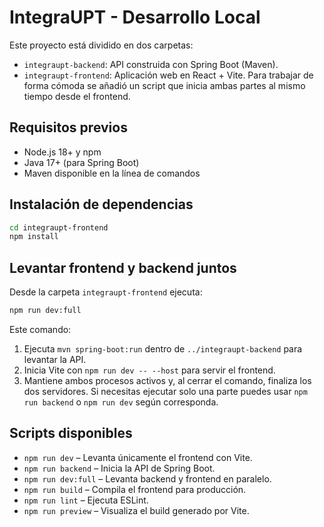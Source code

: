 # IntegraUPT - Desarrollo Local
Este proyecto está dividido en dos carpetas:
- `integraupt-backend`: API construida con Spring Boot (Maven).
- `integraupt-frontend`: Aplicación web en React + Vite.
Para trabajar de forma cómoda se añadió un script que inicia ambas partes al mismo tiempo desde el frontend.
## Requisitos previos
- Node.js 18+ y npm
- Java 17+ (para Spring Boot)
- Maven disponible en la línea de comandos
## Instalación de dependencias
```bash
cd integraupt-frontend
npm install
```
## Levantar frontend y backend juntos
Desde la carpeta `integraupt-frontend` ejecuta:
```bash
npm run dev:full
```
Este comando:
1. Ejecuta `mvn spring-boot:run` dentro de `../integraupt-backend` para levantar la API.
2. Inicia Vite con `npm run dev -- --host` para servir el frontend.
3. Mantiene ambos procesos activos y, al cerrar el comando, finaliza los dos servidores.
Si necesitas ejecutar solo una parte puedes usar `npm run backend` o `npm run dev` según corresponda.

## Scripts disponibles

- `npm run dev` – Levanta únicamente el frontend con Vite.
- `npm run backend` – Inicia la API de Spring Boot.
- `npm run dev:full` – Levanta backend y frontend en paralelo.
- `npm run build` – Compila el frontend para producción.
- `npm run lint` – Ejecuta ESLint.
- `npm run preview` – Visualiza el build generado por Vite.